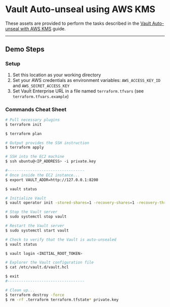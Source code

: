 # Vault Auto-unseal using AWS KMS

These assets are provided to perform the tasks described in the [Vault Auto-unseal with AWS KMS](https://www.vaultproject.io/guides/operations/autounseal-aws-kms.html) guide.

---

## Demo Steps

### Setup

1. Set this location as your working directory
1. Set your AWS credentials as environment variables: `AWS_ACCESS_KEY_ID` and `AWS_SECRET_ACCESS_KEY`
1. Set Vault Enterprise URL in a file named `terraform.tfvars` (see `terraform.tfvars.example`)

### Commands Cheat Sheet

```bash
# Pull necessary plugins
$ terraform init

$ terraform plan

# Output provides the SSH instruction
$ terraform apply

# SSH into the EC2 machine
$ ssh ubuntu@<IP_ADDRESS> -i private.key

#----------------------------------
# Once inside the EC2 instance...
$ export VAULT_ADDR=http://127.0.0.1:8200

$ vault status

# Initialize Vault
$ vault operator init -stored-shares=1 -recovery-shares=1 -recovery-threshold=1 -key-shares=1 -key-threshold=1

# Stop the Vault server
$ sudo systemctl stop vault

# Restart the Vault server
$ sudo systemctl start vault

# Check to verify that the Vault is auto-unsealed
$ vault status

$ vault login <INITIAL_ROOT_TOKEN>

# Explorer the Vault configuration file
$ cat /etc/vault.d/vault.hcl

$ exit
#----------------------------------

# Clean up...
$ terraform destroy -force
$ rm -rf .terraform terraform.tfstate* private.key
```
